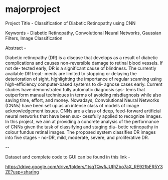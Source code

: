 # majorproject

Project Title - Classification of Diabetic Retinopathy using CNN

Keywords - Diabetic Retinopathy, Convolutional Neural Networks, Gaussian Filters, Image Classification

Abstract - 

Diabetic retinopathy (DR) is a disease that develops as a result of diabetic complications and causes non-reversible damage to retinal blood vessels. If not de- tected early, DR is a significant cause of blindness. The currently available DR treat- ments are limited to stopping or delaying the deterioration of sight, highlighting the importance of regular scanning using high-efficiency computer-based systems to di- agnose cases early. Current studies have demonstrated fully automatic diagnosis sys- tems that outperform manual techniques in terms of avoiding misdiagnosis while also saving time, effort, and money. Nowadays, Convolutional Neural Networks (CNNs) have been set up as an intense class of models of image acknowledgement issues. CNNs are a class of deep, feed-forward artificial neural networks that have been suc- cessfully applied to recognize images. In this project, we aim at providing a concrete analysis of the performance of CNNs given the task of classifying and staging dia- betic retinopathy in colour fundus retinal images. The proposed system classifies DR images into five stages - no-DR, mild, moderate, severe, and proliferative DR.

--

Dataset and complete code to GUI can be found in this link - 

https://drive.google.com/drive/folders/1tsqTQwfiJURjZbo7aX_RE92fbER5Y3ZE?usp=sharing

